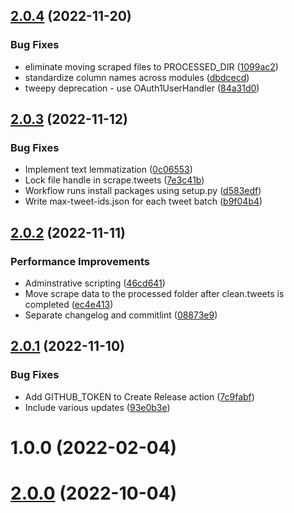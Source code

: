 ## [2.0.4](https://github.com/milanXpetrovic/twitter_scraper/compare/v2.0.3...v2.0.4) (2022-11-20)


### Bug Fixes

* eliminate moving scraped files to PROCESSED_DIR ([1099ac2](https://github.com/milanXpetrovic/twitter_scraper/commit/1099ac289dfe1b4032326cdcac78b300d60fa417))
* standardize column names across modules ([dbdcecd](https://github.com/milanXpetrovic/twitter_scraper/commit/dbdcecdbfefc4ba9730bf0a0ca2c69481b281492))
* tweepy deprecation - use OAuth1UserHandler ([84a31d0](https://github.com/milanXpetrovic/twitter_scraper/commit/84a31d0e56a32b7b9577b8ebe88a73823914c67a))



## [2.0.3](https://github.com/milanXpetrovic/twitter_scraper/compare/v2.0.2...v2.0.3) (2022-11-12)


### Bug Fixes

* Implement text lemmatization ([0c06553](https://github.com/milanXpetrovic/twitter_scraper/commit/0c06553cf2bb1f01ad4a171e7bf5fb71bf4878e6))
* Lock file handle in scrape.tweets ([7e3c41b](https://github.com/milanXpetrovic/twitter_scraper/commit/7e3c41baf9f90fefbc8155345206dbff72ca1f19))
* Workflow runs install packages using setup.py ([d583edf](https://github.com/milanXpetrovic/twitter_scraper/commit/d583edf2dde43bb5948796ae356d519623ef93f4))
* Write max-tweet-ids.json for each tweet batch ([b9f04b4](https://github.com/milanXpetrovic/twitter_scraper/commit/b9f04b4eeeb4f1d2eadd5fac50eeb8494472c4cd))



## [2.0.2](https://github.com/milanXpetrovic/twitter_scraper/compare/v2.0.1...v2.0.2) (2022-11-11)


### Performance Improvements

* Adminstrative scripting ([46cd641](https://github.com/milanXpetrovic/twitter_scraper/commit/46cd64142748bb493778942aa8c064927a3b2735))
* Move scrape data to the processed folder after clean.tweets is completed ([ec4e413](https://github.com/milanXpetrovic/twitter_scraper/commit/ec4e413f9fd4332c5aa3e51f25d5dacea96123d1))
* Separate changelog and commitlint ([08873e9](https://github.com/milanXpetrovic/twitter_scraper/commit/08873e9b6cf837d8e2ee172aa8031af1e8452f50))



## [2.0.1](https://github.com/milanXpetrovic/twitter_scraper/compare/v2.0.0...v2.0.1) (2022-11-10)


### Bug Fixes

* Add GITHUB_TOKEN to Create Release action ([7c9fabf](https://github.com/milanXpetrovic/twitter_scraper/commit/7c9fabf485ecb1fca24d7041593f9c04e84b0da7))
* Include various updates ([93e0b3e](https://github.com/milanXpetrovic/twitter_scraper/commit/93e0b3e2773e5f8c85ee6798dd694d43f8e25d1c))



# 1.0.0 (2022-02-04)



# [2.0.0](https://github.com/milanXpetrovic/twitter_scraper/compare/v1.0.0...v2.0.0) (2022-10-04)




